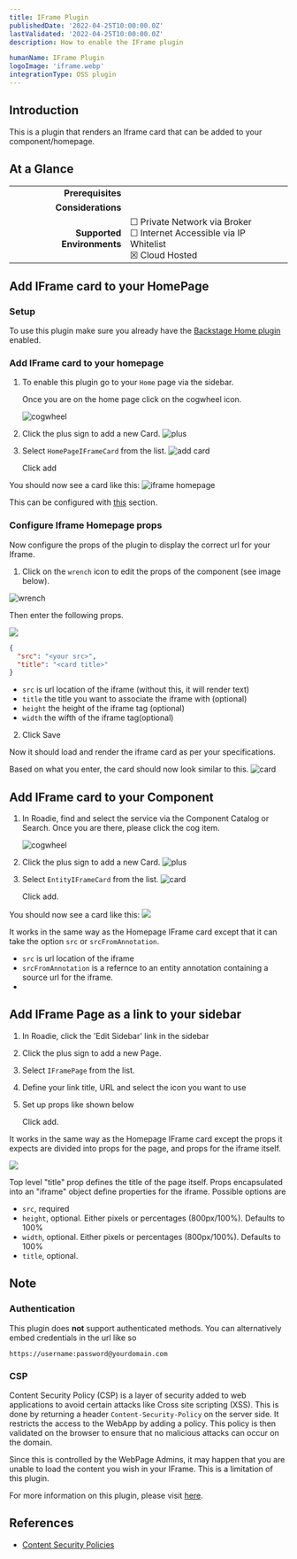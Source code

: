 ```yaml
---
title: IFrame Plugin
publishedDate: '2022-04-25T10:00:00.0Z'
lastValidated: '2022-04-25T10:00:00.0Z'
description: How to enable the IFrame plugin

humanName: IFrame Plugin
logoImage: 'iframe.webp'
integrationType: OSS plugin
---
```


## Introduction

This is a plugin that renders an Iframe card that can be added to your component/homepage.

## At a Glance
| | |
|---: | --- |
| **Prerequisites** |  |
| **Considerations** |  |
| **Supported Environments** | ☐ Private Network via Broker <br /> ☐ Internet Accessible via IP Whitelist <br /> ☒ Cloud Hosted |

## Add IFrame card to your HomePage

### Setup

To use this plugin make sure you already have the [Backstage Home plugin](https://github.com/backstage/backstage/blob/master/plugins/home/README.md) enabled.

### Add IFrame card to your homepage

1.  To enable this plugin go to your `Home` page via the sidebar.

    Once you are on the home page click on the cogwheel icon.

    ![cogwheel](homepage.webp)

2.  Click the plus sign to add a new Card.
    ![plus](plus-homepage.webp)

3.  Select `HomePageIFrameCard` from the list.
    ![add card](homepage-add-card.webp)

    Click add

You should now see a card like this:
![iframe homepage](no-props.webp)

This can be configured with [this](./#configure-iframe-props) section.

### Configure Iframe Homepage props

Now configure the props of the plugin to display the correct url for your Iframe.

1.  Click on the `wrench` icon to edit the props of the component (see image below).

![wrench](wrench.webp)

Then enter the following props.

![](props.webp)

``` json
{
  "src": "<your src>",
  "title": "<card title>"
}
```

- `src` is url location of the iframe (without this, it will render text)
- `title` the title you want to associate the iframe with (optional)
- `height` the height of the iframe tag (optional)
- `width` the wifth of the iframe tag(optional)

2.  Click Save

Now it should load and render the iframe card as per your specifications.

Based on what you enter, the card should now look similar to this.
![card](card.webp)

## Add IFrame card to your Component

1.  In Roadie, find and select the service via the Component Catalog or Search.
    Once you are there, please click the cog item.

    ![cogwheel](cog.webp)

2.  Click the plus sign to add a new Card.
    ![plus](plus.webp)

3.  Select `EntityIFrameCard` from the list.
    ![card](entity-card.webp)

    Click add.

You should now see a card like this:
![](no-props.webp)

It works in the same way as the Homepage IFrame card except that it can take the option `src` or `srcFromAnnotation`.

- `src` is url location of the iframe
- `srcFromAnnotation` is a refernce to an entity annotation containing a source url for the iframe.
- 
## Add IFrame Page as a link to your sidebar

1.  In Roadie, click the 'Edit Sidebar' link in the sidebar
2.  Click the plus sign to add a new Page.
3.  Select `IFramePage` from the list.
4.  Define your link title, URL and select the icon you want to use
5.  Set up props like shown below 

    Click add.

It works in the same way as the Homepage IFrame card except the props it expects are divided into props for the page, and props for the iframe itself.

![](page-props.webp)

Top level "title" prop defines the title of the page itself.
Props encapsulated into an "iframe" object define properties for the iframe. Possible options are
* `src`, required
* `height`, optional. Either pixels or percentages (800px/100%). Defaults to 100%
* `width`, optional. Either pixels or percentages (800px/100%). Defaults to 100%
* `title`, optional. 

## Note

### Authentication
This plugin does **not** support authenticated methods. You can alternatively embed credentials in the url like so
```
https://username:password@yourdomain.com
```

### CSP
Content Security Policy (CSP) is a layer of security added to web applications to avoid certain attacks like Cross site scripting (XSS). This is done by returning a header `Content-Security-Policy` on the server side. It restricts the access to the WebApp by adding a policy. This policy is then validated on the browser to ensure that no malicious attacks can occur on the domain.

Since this is controlled by the WebPage Admins, it may happen that you are unable to load the content you wish in your IFrame. This is a limitation of this plugin.


For more information on this plugin, please visit [here](https://github.com/RoadieHQ/roadie-backstage-plugins/blob/main/plugins/frontend/backstage-plugin-iframe/README.md).

## References

- [Content Security Policies](https://developer.mozilla.org/en-US/docs/Web/HTTP/CSP)

